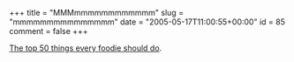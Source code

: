 +++
title = "MMMmmmmmmmmmmmm"
slug = "mmmmmmmmmmmmmmm"
date = "2005-05-17T11:00:55+00:00"
id = 85
comment = false
+++

[The top 50 things every foodie should do](http://observer.guardian.co.uk/foodmonthly/story/0,9950,1481375,00.html).

